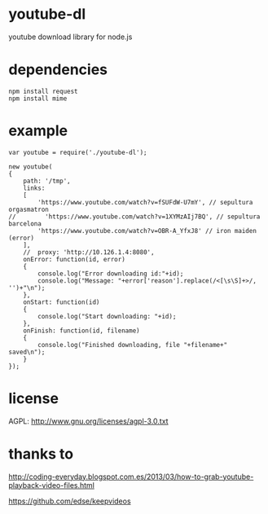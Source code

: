 youtube-dl
==========

youtube download library for node.js


dependencies
============

```
npm install request
npm install mime
```

example
=======

```
var youtube = require('./youtube-dl');

new youtube(
{
    path: '/tmp',
    links:
    [
    	'https://www.youtube.com/watch?v=fSUFdW-U7mY', // sepultura orgasmatron
//        'https://www.youtube.com/watch?v=1XYMzAIj7BQ', // sepultura barcelona
        'https://www.youtube.com/watch?v=OBR-A_YfxJ8' // iron maiden (error)
    ],
    //  proxy: 'http://10.126.1.4:8080',
    onError: function(id, error)
    {
    	console.log("Error downloading id:"+id);
    	console.log("Message: "+error['reason'].replace(/<[\s\S]+>/, '')+"\n");
    },
    onStart: function(id)
    {
    	console.log("Start downloading: "+id);
    },
    onFinish: function(id, filename)
    {
    	console.log("Finished downloading, file "+filename+" saved\n");
    }
});

```

license
=======

AGPL: http://www.gnu.org/licenses/agpl-3.0.txt

thanks to
=========

http://coding-everyday.blogspot.com.es/2013/03/how-to-grab-youtube-playback-video-files.html

https://github.com/edse/keepvideos